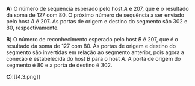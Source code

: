 **A**) O número de sequência esperado pelo host $A$ é 207, que é o resultado da soma de 127 com 80. O próximo número de sequência a ser enviado pelo host $A$ é 207. As portas de origem e destino do segmento são 302 e 80, respectivamente.

**B**) O número de reconhecimento esperado pelo host $B$ é 207, que é o resultado da soma de 127 com 80. As portas de origem e destino do segmento são invertidas em relação ao segmento anterior, pois agora a conexão é estabelecida do host $B$ para o host $A$. A porta de origem do segmento é 80 e a porta de destino é 302.

**C**)![[4.3.png]]